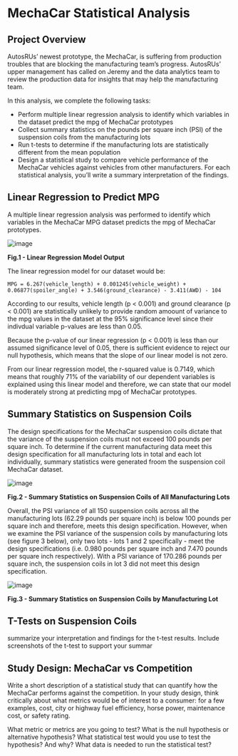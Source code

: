 # MechaCar Statistical Analysis

## Project Overview
AutosRUs’ newest prototype, the MechaCar, is suffering from production troubles that are blocking the manufacturing team’s progress. AutosRUs’ upper management has called on Jeremy and the data analytics team to review the production data for insights that may help the manufacturing team.

In this analysis, we complete the following tasks:

- Perform multiple linear regression analysis to identify which variables in the dataset predict the mpg of MechaCar prototypes
- Collect summary statistics on the pounds per square inch (PSI) of the suspension coils from the manufacturing lots
- Run t-tests to determine if the manufacturing lots are statistically different from the mean population
- Design a statistical study to compare vehicle performance of the MechaCar vehicles against vehicles from other manufacturers. For each statistical analysis, you’ll write a summary interpretation of the findings.

## Linear Regression to Predict MPG

A multiple linear regression analysis was performed to identify which variables in the MechaCar MPG dataset predicts the mpg of MechaCar prototypes. 

![image](https://user-images.githubusercontent.com/99936542/173261157-0cd1b357-ddf0-441d-b397-90a5fee36a79.png)

<b>Fig.1 - Linear Regression Model Output</b>

The linear regression model for our dataset would be:

```MPG = 6.267(vehicle_length) + 0.001245(vehicle_weight) + 0.06877(spoiler_angle) + 3.546(ground_clearance) - 3.411(AWD) - 104```

According to our results, vehicle length (p < 0.001) and ground clearance (p < 0.001) are statistically unlikely to provide random amoount of variance to the mpg values in the dataset at the 95% significance level since their indivdual variable p-values are less than 0.05. 

Because the p-value of our linear regression (p < 0.001) is less than our assumed significance level of 0.05, there is sufficient evidence to reject our null hypothesis, which means that the slope of our linear model is not zero.

From our linear regression model, the r-squared value is 0.7149, which means that roughly 71% of the variability of our dependent variables is explained using this linear model and therefore, we can state that our model is moderately strong at predicting mpg of MechaCar prototypes.

## Summary Statistics on Suspension Coils

The design specifications for the MechaCar suspension coils dictate that the variance of the suspension coils must not exceed 100 pounds per square inch. To determine if the current manufacturing data meet this design specification for all manufacturing lots in total and each lot individually, summary statistics were generated froom the suspension coil MechaCar dataset.

![image](https://user-images.githubusercontent.com/99936542/173271490-4abf7f70-197e-41db-9e45-eb1c63537062.png)

<b>Fig.2 - Summary Statistics on Suspension Coils of All Manufacturing Lots</b>

Overall, the PSI variance of all 150 suspension coils across all the manufacturing lots (62.29 pounds per square inch) is below 100 pounds per square inch and therefore, meets this design specification. However, when we examine the PSI variance of the suspension coils by manufacturing lots (see figure 3 below), only two lots - lots 1 and 2 specifically - meet the design specifications (i.e. 0.980 pounds per square inch and 7.470 pounds per square inch respectively). With a PSI variance of 170.286 pounds per square inch, the suspension coils in lot 3 did not meet this design specification.

![image](https://user-images.githubusercontent.com/99936542/173273409-9998d09e-6bb7-486c-ad65-7b0dd019f3b2.png)

<b>Fig.3 - Summary Statistics on Suspension Coils by Manufacturing Lot</b>

## T-Tests on Suspension Coils

summarize your interpretation and findings for the t-test results. Include screenshots of the t-test to support your summar

## Study Design: MechaCar vs Competition

Write a short description of a statistical study that can quantify how the MechaCar performs against the competition. In your study design, think critically about what metrics would be of interest to a consumer: for a few examples, cost, city or highway fuel efficiency, horse power, maintenance cost, or safety rating.

What metric or metrics are you going to test?
What is the null hypothesis or alternative hypothesis?
What statistical test would you use to test the hypothesis? And why?
What data is needed to run the statistical test?
